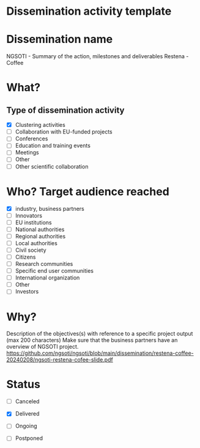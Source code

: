 Dissemination activity template
==
# Dissemination name

NGSOTI - Summary of the action, milestones and deliverables
Restena - Coffee

# What?
## Type of dissemination activity
- [x] Clustering activities
- [ ] Collaboration with EU-funded projects
- [ ] Conferences
- [ ] Education and training events
- [ ] Meetings
- [ ] Other
- [ ] Other scientific collaboration
# Who? Target audience reached
- [x] industry, business partners
- [ ] Innovators
- [ ] EU institutions
- [ ] National authorities
- [ ] Regional authorities
- [ ] Local authorities
- [ ] Civil society
- [ ] Citizens
- [ ] Research communities
- [ ] Specific end user communities
- [ ] International organization
- [ ] Other
- [ ] Investors

# Why?
Description of the objectives(s) with reference to a specific project output (max 200 characters)
Make sure that the business partners have an overview of NGSOTI project.
https://github.com/ngsoti/ngsoti/blob/main/dissemination/restena-coffee-20240208/ngsoti-restena-cofee-slide.pdf

# Status
- [ ] Canceled
- [x] Delivered
- [ ] Ongoing
- [ ] Postponed

